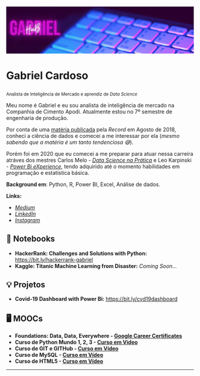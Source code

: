 <p align="center">
  <img src="banner-hub.png" >
</p>

# Gabriel Cardoso

<sub>Analista de Inteligência de Mercado e aprendiz de *Data Science*</sub>

Meu nome é Gabriel e eu sou analista de inteligência de mercado na Companhia de Cimento Apodi. Atualmente estou no 7º semestre de engenharia de produção. 

Por conta de uma [matéria publicada](https://recordtv.r7.com/fala-brasil/fotos/carreira-em-ciencia-de-dados-promete-salarios-de-r-22-mil-29092018) pela *Record* em Agosto de 2018,
conheci a ciência de dados e comecei a me interessar por ela (*mesmo sabendo que a matéria é um tanto tendenciosa 😅*). 

Porém foi em 2020 que eu comecei a me preparar para atuar nessa carreira atráves dos mestres Carlos Melo - [*Data Science na Prática*](https://sigmoidal.ai) e Leo Karpinski -  [*Power Bi eXperience*](https://powerbiexperience.com/pt/), tendo adquirido até o momento habilidades em programação e estatística básica.


**Background em**: Python, R, Power BI, Excel,  Análise de dados.

**Links:**
* [*Medium*](https://medium.com)
* [*LinkedIn*](https://br.linkedin.com)
* [*Instagram*](https://www.instagram.com/gabecrd/)


## 📓 Notebooks
* **HackerRank: Challenges and Solutions with Python:** https://bit.ly/hackerrank-gabriel
* **Kaggle: Titanic Machine Learning from Disaster:** *Coming Soon...*

## 💡 Projetos
* **Covid-19 Dashboard with Power Bi:** https://bit.ly/cvd19dashboard

## 🖥️ MOOCs
* **Foundations: Data, Data, Everywhere - [Google Career Certificates](https://www.coursera.org/learn/foundations-data)**
* **Curso de Python Mundo 1, 2, 3 - [Curso em Vídeo](https://www.cursoemvideo.com/course/python-3-mundo-1/)**
* **Curso de GIT e GITHub - [Curso em Vídeo](https://www.cursoemvideo.com/course/curso-de-git-e-github/)**
* **Curso de MySQL - [Curso em Vídeo](https://www.cursoemvideo.com/course/mysql/)**
* **Curso de HTML5 - [Curso em Vídeo](https://www.cursoemvideo.com/course/html5/)**
---
